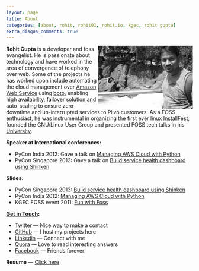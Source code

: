 ```yaml
---
layout: page
title: About
categories: [about, rohit, rohit01, rohit.io, kgec, rohit gupta]
extra_disqus_comments: true
---
```


<img src="/res/about/rohit.jpg" width="256" height="170" align="right">

**Rohit Gupta** is a developer and foss evangelist. He is passionate about technology and have worked in the area of convergence of telephony over web. Some of the projects he has worked upon include automating the cloud management over [Amazon Web Service](http://aws.amazon.com) using [boto](https://github.com/boto/boto), enabling high availability, failover solution and auto-scaling to ensure zero downtime and un-interrupted services to Plivo customers. As a FOSS enthusiast, he was instrumental in organizing the first ever [linux InstallFest](/first-ever-linux-installfest-in-kgec.html), founded the GNU/Linux User Group and presented FOSS tech talks in his [University](http://www.kgec.ac.in/).

**Speaker at International conferences:**

- PyCon India 2012: Gave a talk on [Managing AWS Cloud with Python](http://in.pycon.org/2012/funnel/pyconindia2012/33-managing-aws-cloud-with-python)
- PyCon Singapore 2013: Gave a talk on [Build service health dashboard using Shinken](https://pycon.sg/schedule/presentation/23/)

**Slides:**

- PyCon Singapore 2013: [Build service health dashboard using Shinken](/res/talks/pycon-singapore-2013/slides.html)
- PyCon India 2012: [Managing AWS Cloud with Python](/res/talks/pycon-india-2012/slides.html)
- KGEC FOSS event 2011: [Fun with Foss](/res/talks/fun-with-foss.pdf)


**[Get in Touch](mailto:rohit.kgec@gmail.com):**

- [Twitter](http://twitter.com/rohit01) — Nice way to make a contact
- [GitHub](https://github.com/rohit01) — I host my projects here
- [Linkedin](http://www.linkedin.com/in/rohit01) — Connect with me
- [Quora](http://www.quora.com/Rohit-Gupta-18) — Love to read interesting answers
- [Facebook](https://www.facebook.com/rohit01io) — Friends forever!

**Resume** — [Click here](/Resume/)
